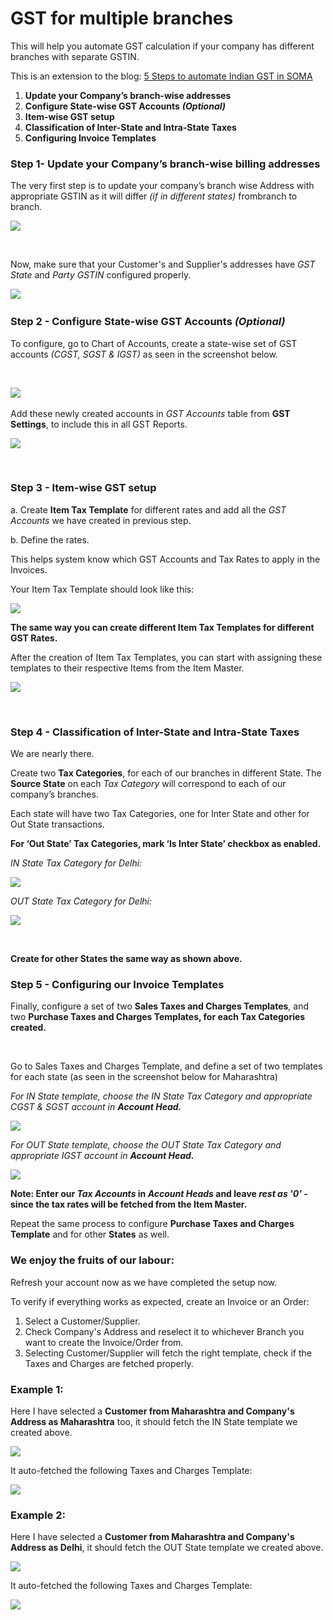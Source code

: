 
# GST for multiple branches


This will help you automate GST calculation if your company has different branches with separate GSTIN. 

  


This is an extension to the blog: [5 Steps to automate Indian GST in SOMA](https://erpnext.com/blog/erpnext-features/5-steps-to-automate-indian-gst-in-erpnext)

  


1. **Update your Company’s branch-wise addresses**
2. **Configure State-wise GST Accounts** ***(Optional)***
3. **Item-wise GST setup**
4. **Classification of Inter-State and Intra-State Taxes**
5. **Configuring Invoice Templates**

  


### Step 1- Update your Company’s branch-wise billing addresses

  


The very first step is to update your company’s branch wise Address with appropriate GSTIN as it will differ *(if in different states)* frombranch to branch. 

  


![](https://erpnext.com/files/RU29P7U.png)

﻿

Now, make sure that your Customer's and Supplier's addresses have *GST State* and *Party GSTIN* configured properly.

  


﻿![](https://erpnext.com/files/LdjEDNd.png)

### 

### ﻿Step 2 - Configure State-wise GST Accounts ***(Optional)***

  


To configure, go to Chart of Accounts, create a state-wise set of GST accounts *(CGST, SGST & IGST)* as seen in the screenshot below.

﻿

﻿![](https://erpnext.com/files/BVg9U1f.png)

  


  


Add these newly created accounts in *GST Accounts* table from **GST Settings**, to include this in all GST Reports.

  


![](https://erpnext.com/files/JBtVopQ.png)

 

### Step 3 - Item-wise GST setup

  


a. Create **Item Tax Template** for different rates and add all the *GST Accounts* we have created in previous step.

b. Define the rates.

This helps system know which GST Accounts and Tax Rates to apply in the Invoices.

  


Your Item Tax Template should look like this: 

![](https://erpnext.com/files/MuMGvEa.png)

  


**The same way you can create different Item Tax Templates for different GST Rates.** 

  


After the creation of Item Tax Templates, you can start with assigning these templates to their respective Items from the Item Master.

  


![](https://erpnext.com/files/qhXeg1d.png)

 

### Step 4 - Classification of Inter-State and Intra-State Taxes

  


We are nearly there.

Create two **Tax Categories**, for each of our branches in different State. The **Source State** on each *Tax Category* will correspond to each of our company’s branches.

Each state will have two Tax Categories, one for Inter State and other for Out State transactions. 

  


**For ‘Out State’ Tax Categories, mark ‘Is Inter State’ checkbox as enabled.** 

  


*IN State Tax Category for Delhi:* 

![](https://erpnext.com/files/qJiylOa.png)

  


*﻿OUT State Tax Category for Delhi:* 

![](https://erpnext.com/files/vL7KwMs.png)

 

**Create for other States the same way as shown above.**

  


### Step 5 - Configuring our Invoice Templates

  


Finally, configure a set of two **Sales Taxes and Charges Templates**, and two **Purchase Taxes and Charges Templates, for each Tax Categories created.** 

**﻿**

Go to Sales Taxes and Charges Template, and define a set of two templates for each state (as seen in the screenshot below for Maharashtra)

  


*For IN State template, choose the IN State Tax Category and appropriate CGST & SGST account in* ***Account Head.*** 

  


![](https://erpnext.com/files/Jv8R3fX.png)

  


*For OUT State template, choose the OUT State Tax Category and appropriate IGST account in* ***Account Head.*** 

![](https://erpnext.com/files/lwQVAOr.png)

  


**Note: Enter our *Tax Accounts* in *Account Heads* and leave *rest as '0'* - since the tax rates will be fetched from the Item Master.**

  


Repeat the same process to configure **Purchase Taxes and Charges Template** and for other **States** as well. 

  


### We enjoy the fruits of our labour:

  


Refresh your account now as we have completed the setup now.

  


To verify if everything works as expected, create an Invoice or an Order:

1. Select a Customer/Supplier.
2. Check Company's Address and reselect it to whichever Branch you want to create the Invoice/Order from.
3. Selecting Customer/Supplier will fetch the right template, check if the Taxes and Charges are fetched properly.

  


### Example 1:

Here I have selected a **Customer from Maharashtra and Company's Address as Maharashtra** too, it should fetch the IN State template we created above.

  


![](https://erpnext.com/files/KOv2bSi.png)

  


It auto-fetched the following Taxes and Charges Template:

![](https://erpnext.com/files/Kz3m5ux.png)

  


### Example 2:

Here I have selected a **Customer from Maharashtra and Company's Address as Delhi**, it should fetch the OUT State template we created above.

  


![](https://erpnext.com/files/edIsIvn.png)

  


It auto-fetched the following Taxes and Charges Template:

![](https://erpnext.com/files/0DvILkB.png)


